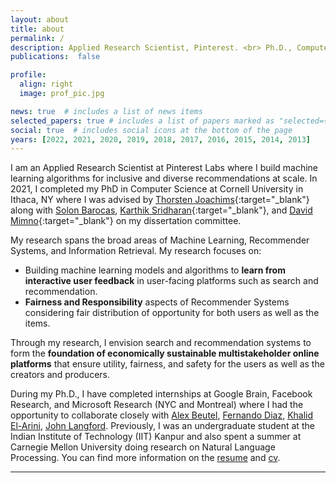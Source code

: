 ```yaml
---
layout: about
title: about
permalink: /
description: Applied Research Scientist, Pinterest. <br> Ph.D., Computer Science, Cornell University. <br> <a href='/assets/pdf/Resume_AshudeepSingh.pdf'>R&eacute;sum&eacute;</a>           &middot;       <a href='/assets/pdf/CV_AshudeepSingh.pdf'>CV</a>
publications:  false

profile:
  align: right
  image: prof_pic.jpg

news: true  # includes a list of news items
selected_papers: true # includes a list of papers marked as "selected={true}"
social: true  # includes social icons at the bottom of the page
years: [2022, 2021, 2020, 2019, 2018, 2017, 2016, 2015, 2014, 2013]
---
```

  I am an Applied Research Scientist at Pinterest Labs where I build machine learning algorithms for inclusive and diverse recommendations at scale. In 2021, I completed my PhD in Computer Science at Cornell University in Ithaca, NY where I was advised by [Thorsten Joachims](http://www.cs.cornell.edu/people/tj/){:target="\_blank"} along with [Solon Barocas](http://solon.barocas.org/), [Karthik Sridharan](https://www.cs.cornell.edu/~sridharan/){:target="\_blank"}, and [David Mimno](https://mimno.infosci.cornell.edu/){:target="\_blank"} on my dissertation committee.

  My research spans the broad areas of Machine Learning, Recommender Systems, and Information Retrieval. My research focuses on:
  * Building machine learning models and algorithms to **learn from interactive user feedback** in user-facing platforms such as search and recommendation.
  * **Fairness and Responsibility** aspects of Recommender Systems considering fair distribution of opportunity for both users as well as the items. 
  
  Through my research, I envision search and recommendation systems to form the **foundation of economically sustainable multistakeholder online platforms** that ensure utility, fairness, and safety for the users as well as the creators and producers.

  During my Ph.D., I have completed internships at Google Brain, Facebook Research, and Microsoft Research (NYC and Montreal) where I had the opportunity to collaborate closely with [Alex Beutel](http://alexbeutel.com/), [Fernando Diaz](https://fernando.diaz.nyc/), [Khalid El-Arini](http://www.khalidelarini.com/), [John Langford](https://www.microsoft.com/en-us/research/people/jcl/). Previously, I was an undergraduate student at the Indian Institute of Technology (IIT) Kanpur and also spent a summer at Carnegie Mellon University doing research on Natural Language Processing. You can find more information on the [resume](/assets/pdf/Resume_AshudeepSingh.pdf) and [cv](/assets/pdf/CV_AshudeepSingh.pdf).

---

